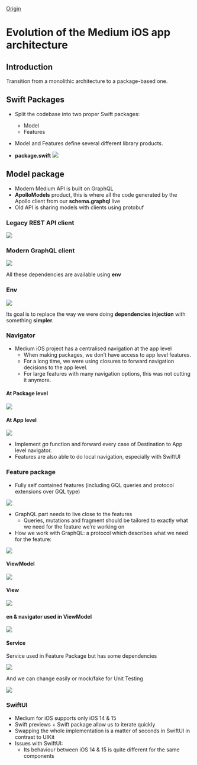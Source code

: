 [Origin](https://medium.engineering/evolution-of-the-medium-ios-app-architecture-8b6090f4508e)

# Evolution of the Medium iOS app architecture
## Introduction
Transition from a monolithic architecture to a package-based one.



## Swift Packages
* Split the codebase into two proper Swift packages:
    - Model 
    - Features

* Model and Features define several different library products. 

* **package.swift**
![](resources/medium01.png)

## Model package
* Modern Medium API is built on GraphQL
* **ApolloModels** product, this is where all the code generated by the Apollo client from our **schema.graphql** live
* Old API is sharing models with clients using protobuf

### Legacy REST API client 
![](resources/medium02.png)

### Modern GraphQL client 
![](resources/medium03.png)

 All these dependencies are available using **env**

### Env
![](resources/medium04.png)
 
 Its goal is to replace the way we were doing **dependencies injection** with something **simpler**.
  
### Navigator
* Medium iOS project has a centralised navigation at the app level
    - When making packages, we don’t have access to app level features.
    - For a long time, we were using closures to forward navigation decisions to the app level. 
    - For large features with many navigation options, this was not cutting it anymore.


#### At Package level
![](resources/medium05.png)

#### At App level
![](resources/medium06.png)
* Implement *go* function and forward every case of Destination to App level navigator.
* Features are also able to do local navigation, especially with SwiftUI

### Feature package
* Fully self contained features (including GQL queries and protocol extensions over GQL type)

![](resources/medium07.png)

* GraphQL part needs to live close to the features
    - Queries, mutations and fragment should be tailored to exactly what we need for the feature we’re working on
* How we work with GraphQL: a protocol which describes what we need for the feature:

![](resources/medium08.png)

#### ViewModel

![](resources/medium09.png)

#### View

![](resources/medium10.png)

#### en & navigator used in ViewModel

![](resources/medium11.png)

#### Service
Service used in Feature Package but has some dependencies

![](resources/medium12.png)

And we can change easily or mock/fake for Unit Testing

![](resources/medium13.png)

### SwiftUI
* Medium for iOS supports only iOS 14 & 15
* Swift previews + Swift package allow us to iterate quickly
* Swapping the whole implementation is a matter of seconds in SwiftUI in contrast to UIKit 
* Issues with SwiftUI:
    -  Its behaviour between iOS 14 & 15 is quite different for the same components
    


